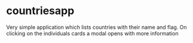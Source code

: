 # countriesapp
Very simple application which lists countries with their name and flag. On clicking on the individuals cards a modal opens with more information
